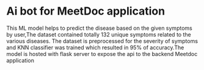 # Ai bot for MeetDoc application
This ML  model helps to predict the disease based on the given symptoms by user,The dataset contained totally 132 unique symptoms related to the various diseases.
The dataset is preprocessed for the severity of symptoms and KNN classifier was trained which resulted in 95% of accuracy.The model is hosted with flask server to expose the api to the backend Meetdoc application
